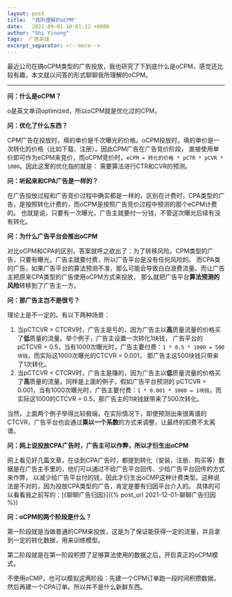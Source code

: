 ```yaml
---
layout: post 
title:  "我所理解的oCPM"
date:   2021-09-01 10:01:12 +0800 
author: "Shi Yinong"
tags:  广告杂谈
excerpt_separator: <!--more-->
---
```

最近公司在搞oCPM类型的广告投放，我也研究了下到底什么是oCPM，感觉还比较有趣，本文就以问答的形式聊聊我所理解的oCPM。
<!--more-->

___

**问：什么是oCPM？**

o是英文单词optimized，所以oCPM就是优化过的CPM。

**问：优化了什么东西？**

CPM广告在投放时，填的单价是千次曝光的价格。oCPM投放时，填的单价是一次转化的价格（比如下载、注册）。因此CPM广告在广告竞价阶段，
直接使用单价即可作为eCPM来竞价，而oCPM竞价时，```eCPM = 转化的价格 * pCTR * pCVR * 1000```。因此这里的优化指的就是：
需要算法进行CTR和CVR的预测。

**问：听起来和CPA广告是一样的？**

在广告投放过程和广告竞价过程中确实都是一样的，区别在计费时，CPA类型的广告，是按照转化计费的，而oCPM是按照广告竞价过程中预测的那个eCPM计费的。
也就是说，只要有一次曝光，广告主就要付一分钱，不管这次曝光后续有没有转化。

**问：为什么广告平台会推出oCPM**

对比oCPM和CPA的区别，答案就呼之欲出了：为了转移风险。CPM类型的广告，只要有曝光，广告主就要付费，所以广告平台是没有任何风险的。
而CPA类的广告，如果广告平台的算法预测不准，那么可能会导致白白浪费流量。而让广告主把原来CPA类型的广告使用oCPM方式来投放，
那么就把广告平台**算法预测的风险**转移到了广告主一方。

**问：那广告主岂不是很亏？**

理论上是不一定的。有以下两种场景：
1. 当pCTCVR > CTCRV时，广告主是亏的，因为广告主以**高**质量流量的价格买了**低**质量的流量。举个例子，广告主设置一次转化1块钱，
广告平台的pCTCVR = 0.5，当有1000次曝光时，广告主要付费：`1 * 0.5 * 1000 = 500块钱`，而实际这1000次曝光的CTCVR = 0.001，
那广告主这500块钱只带来了1次转化。
2. 当pCTCVR < CTCRV时，广告主是赚的，因为广告主以**低**质量流量的价格买了**高**质量的流量。同样是上面的例子，假如广告平台预测的
pCTCVR = 0.001，当有1000次曝光时，广告主要付费：`1 * 0.001 * 1000 = 1块钱`，而实际这1000的CTCVR = 0.5，那广告主的1块钱就带来了500次转化。

当然，上面两个例子举得比较极端，在实际情况下，即使预测出来很离谱的CTCVR，广告平台也会通过**乘以一个系数**的方式来调整，让最终的扣费不太离谱。

**问：网上说投放CPA广告时，广告主可以作弊，所以才衍生出oCPM**

网上看见好几篇文章，在谈到CPA广告时，都提到转化（安装、注册、购买等）数据是在广告主手里的，他们可以通过不给广告平台回传、少给广告平台回传的方式来作弊，
以减少给广告平台付的钱，因此才衍生出oCMP这种计费类型。这种说法是不对的，因为投放CPA类型的广告，肯定是要有归因平台介入的。
具体的可以看看我之前写的：[《聊聊广告归因》]({% post_url 2021-12-01-聊聊广告归因 %})

**问：oCPM的两个阶段是什么？**

第一阶段就是当做普通的CPM来投放，这是为了保证能获得一定的流量，并且拿到一定的转化数据，用来训练模型。

第二阶段就是在第一阶段积攒了足够算法使用的数据之后，开启真正的oCPM模式。

不使用oCMP，也可以模拟这两阶段：先建一个CPM订单跑一段时间积攒数据，然后再建一个CPA订单。所以并不是什么新鲜东西。
